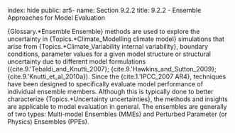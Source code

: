 index: hide
public: ar5-
name: Section 9.2.2
title: 9.2.2 - Ensemble Approaches for Model Evaluation

{Glossary.*Ensemble Ensemble} methods are used to explore the uncertainty in {Topics.*Climate_Modelling climate model} simulations that arise from {Topics.*Climate_Variability internal variability}, boundary conditions, parameter values for a given model structure or structural uncertainty due to different model formulations ({cite.9.'Tebaldi_and_Knutti_2007}; {cite.9.'Hawkins_and_Sutton_2009}; {cite.9.'Knutti_et_al_2010a}). Since the {cite.1.'IPCC_2007 AR4}, techniques have been designed to specifically evaluate model performance of individual ensemble members. Although this is typically done to better characterize {Topics.*Uncertainty uncertainties}, the methods and insights are applicable to model evaluation in general. The ensembles are generally of two types: Multi-model Ensembles (MMEs) and Perturbed Parameter (or Physics) Ensembles (PPEs).
